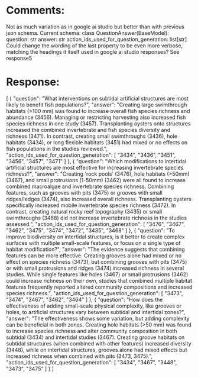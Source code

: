 # Comments: #
Not as much variation as in google ai studio but better than with previous json schema.
Current schema:
class QuestionAnswer(BaseModel):
    question: str
    answer: str
    action_ids_used_for_question_generation: list[str]
Could change the wording of the last property to be even more verbose, matching the headings it itself used in google ai studio responses? See response5



# Response: #
[
  {
    "question": "What interventions on subtidal artificial structures are most likely to benefit fish populations?",
    "answer": "Creating large swimthrough habitats (>100 mm) was found to increase overall fish species richness and abundance (3456). Managing or restricting harvesting also increased fish species richness in one study (3457). Transplanting oysters onto structures increased the combined invertebrate and fish species diversity and richness (3471). In contrast, creating small swimthroughs (3436), hole habitats (3434), or long flexible habitats (3451) had mixed or no effects on fish populations in the studies reviewed.",
    "action_ids_used_for_question_generation": [
      "3434",
      "3436",
      "3451",
      "3456",
      "3457",
      "3471"
    ]
  },
  {
    "question": "Which modifications to intertidal artificial structures are most effective for increasing invertebrate species richness?",
    "answer": "Creating 'rock pools' (3476), hole habitats (>50mm) (3467), and small protrusions (1-50mm) (3462) were all found to increase combined macroalgae and invertebrate species richness. Combining features, such as grooves with pits (3475) or grooves with small ridges/ledges (3474), also increased overall richness. Transplanting oysters specifically increased mobile invertebrate species richness (3472). In contrast, creating natural rocky reef topography (3435) or small swimthroughs (3468) did not increase invertebrate richness in the studies assessed.",
    "action_ids_used_for_question_generation": [
      "3476",
      "3467",
      "3462",
      "3475",
      "3474",
      "3472",
      "3435",
      "3468"
    ]
  },
  {
    "question": "To improve biodiversity on intertidal structures, is it better to create complex surfaces with multiple small-scale features, or focus on a single type of habitat modification?",
    "answer": "The evidence suggests that combining features can be more effective. Creating grooves alone had mixed or no effect on species richness (3473), but combining grooves with pits (3475) or with small protrusions and ridges (3474) increased richness in several studies. While single features like holes (3467) or small protrusions (3462) could increase richness on their own, studies that combined multiple habitat features frequently reported altered community compositions and increased species richness.",
    "action_ids_used_for_question_generation": [
      "3473",
      "3474",
      "3467",
      "3462",
      "3464"
    ]
  },
  {
    "question": "How does the effectiveness of adding small-scale physical complexity, like grooves or holes, to artificial structures vary between subtidal and intertidal zones?",
    "answer": "The effectiveness shows some variation, but adding complexity can be beneficial in both zones. Creating hole habitats (>50 mm) was found to increase species richness and alter community composition in both subtidal (3434) and intertidal studies (3467). Creating groove habitats on subtidal structures (when combined with other features) increased diversity (3448), while on intertidal structures, grooves alone had mixed effects but increased richness when combined with pits (3473, 3475).",
    "action_ids_used_for_question_generation": [
      "3434",
      "3467",
      "3448",
      "3473",
      "3475"
    ]
  }
]